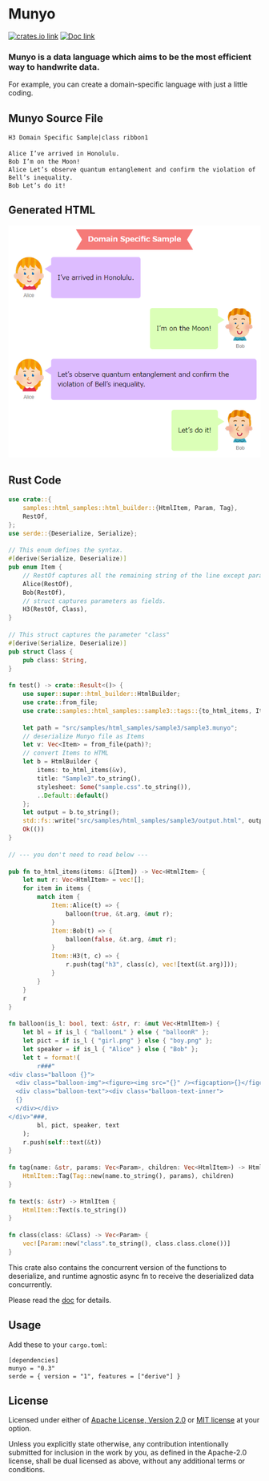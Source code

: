 # Munyo
[![crates.io link](https://img.shields.io/crates/v/munyo.svg)](https://crates.io/crates/munyo)
[![Doc link](https://docs.rs/munyo/badge.svg)](https://docs.rs/munyo)
### Munyo is a data language which aims to be the most efficient way to handwrite data.

For example, you can create a domain-specific language with just a little coding.

## Munyo Source File
```
H3 Domain Specific Sample|class ribbon1

Alice I’ve arrived in Honolulu.
Bob I’m on the Moon!
Alice Let’s observe quantum entanglement and confirm the violation of Bell’s inequality.
Bob Let’s do it!
```
## Generated HTML
![Screenshot of the HTML page created from the DSL.](dsl_sample.png)

## Rust Code
```Rust
use crate::{
    samples::html_samples::html_builder::{HtmlItem, Param, Tag},
    RestOf,
};
use serde::{Deserialize, Serialize};

// This enum defines the syntax.
#[derive(Serialize, Deserialize)]
pub enum Item {
	// RestOf captures all the remaining string of the line except parameters.
    Alice(RestOf),
    Bob(RestOf),
	// struct captures parameters as fields.
    H3(RestOf, Class),
}

// This struct captures the parameter "class"
#[derive(Serialize, Deserialize)]
pub struct Class {
    pub class: String,
}

fn test() -> crate::Result<()> {
    use super::super::html_builder::HtmlBuilder;
    use crate::from_file;
    use crate::samples::html_samples::sample3::tags::{to_html_items, Item};

    let path = "src/samples/html_samples/sample3/sample3.munyo";
    // deserialize Munyo file as Items
    let v: Vec<Item> = from_file(path)?;
	// convert Items to HTML
    let b = HtmlBuilder {
        items: to_html_items(&v),
        title: "Sample3".to_string(),
        stylesheet: Some("sample.css".to_string()),
        ..Default::default()
    };
    let output = b.to_string();
    std::fs::write("src/samples/html_samples/sample3/output.html", output).unwrap();
    Ok(())
}

// --- you don't need to read below ---

pub fn to_html_items(items: &[Item]) -> Vec<HtmlItem> {
    let mut r: Vec<HtmlItem> = vec![];
    for item in items {
        match item {
            Item::Alice(t) => {
                balloon(true, &t.arg, &mut r);
            }
            Item::Bob(t) => {
                balloon(false, &t.arg, &mut r);
            }
            Item::H3(t, c) => {
                r.push(tag("h3", class(c), vec![text(&t.arg)]));
            }
        }
    }
    r
}

fn balloon(is_l: bool, text: &str, r: &mut Vec<HtmlItem>) {
    let bl = if is_l { "balloonL" } else { "balloonR" };
    let pict = if is_l { "girl.png" } else { "boy.png" };
    let speaker = if is_l { "Alice" } else { "Bob" };
    let t = format!(
        r###"
<div class="balloon {}">
  <div class="balloon-img"><figure><img src="{}" /><figcaption>{}</figcaption></figure></div>
  <div class="balloon-text"><div class="balloon-text-inner">
  {}
  </div></div>
</div>"###,
        bl, pict, speaker, text
    );
    r.push(self::text(&t))
}

fn tag(name: &str, params: Vec<Param>, children: Vec<HtmlItem>) -> HtmlItem {
    HtmlItem::Tag(Tag::new(name.to_string(), params), children)
}

fn text(s: &str) -> HtmlItem {
    HtmlItem::Text(s.to_string())
}

fn class(class: &Class) -> Vec<Param> {
    vec![Param::new("class".to_string(), class.class.clone())]
}
```
This crate also contains the concurrent version of the functions to deserialize, and runtime agnostic async fn to receive the deserialized data concurrently.

Please read the [doc](https://docs.rs/munyo) for details.

## Usage

Add these to your `cargo.toml`:

```
[dependencies]
munyo = "0.3"
serde = { version = "1", features = ["derive"] }
```

## License

Licensed under either of [Apache License, Version 2.0](LICENSE-APACHE) or
[MIT license](LICENSE-MIT) at your option.

Unless you explicitly state otherwise, any contribution intentionally submitted
for inclusion in the work by you, as defined in the Apache-2.0 license, shall
be dual licensed as above, without any additional terms or conditions.